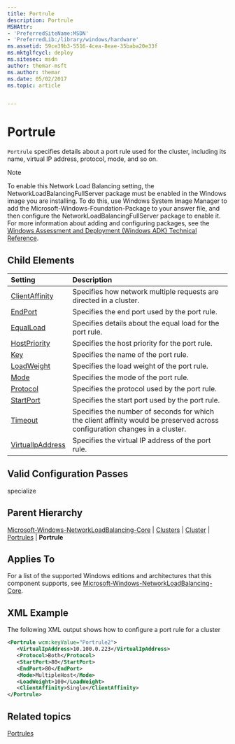 ```yaml
---
title: Portrule
description: Portrule
MSHAttr:
- 'PreferredSiteName:MSDN'
- 'PreferredLib:/library/windows/hardware'
ms.assetid: 59ce39b3-5516-4cea-8eae-35baba20e33f
ms.mktglfcycl: deploy
ms.sitesec: msdn
author: themar-msft
ms.author: themar
ms.date: 05/02/2017
ms.topic: article


---
```

# Portrule

`Portrule` specifies details about a port rule used for the cluster, including its name, virtual IP address, protocol, mode, and so on.

> [!Note]
> To enable this Network Load Balancing setting, the NetworkLoadBalancingFullServer package must be enabled in the Windows image you are installing. To do this, use Windows System Image Manager to add the Microsoft-Windows-Foundation-Package to your answer file, and then configure the NetworkLoadBalancingFullServer package to enable it. For more information about adding and configuring packages, see the [Windows Assessment and Deployment (Windows ADK) Technical Reference](http://go.microsoft.com/fwlink/?LinkId=206587).

## Child Elements

| Setting                 | Description                                                                           |
|:------------------------|:--------------------------------------------------------------------------------------|
| [ClientAffinity](microsoft-windows-networkloadbalancing-core-clusters-cluster-portrules-portrule-clientaffinity.md) | Specifies how network multiple requests are directed in a cluster. |
| [EndPort](microsoft-windows-networkloadbalancing-core-clusters-cluster-portrules-portrule-endport.md) | Specifies the end port used by the port rule. |
| [EqualLoad](microsoft-windows-networkloadbalancing-core-clusters-cluster-portrules-portrule-equalload.md) | Specifies details about the equal load for the port rule. |
| [HostPriority](microsoft-windows-networkloadbalancing-core-clusters-cluster-portrules-portrule-hostpriority.md) | Specifies the host priority for the port rule. |
| [Key](microsoft-windows-networkloadbalancing-core-clusters-cluster-portrules-portrule-key.md) | Specifies the name of the port rule. |
| [LoadWeight](microsoft-windows-networkloadbalancing-core-clusters-cluster-portrules-portrule-loadweight.md) | Specifies the load weight of the port rule. |
| [Mode](microsoft-windows-networkloadbalancing-core-clusters-cluster-portrules-portrule-mode.md) | Specifies the mode of the port rule. |
| [Protocol](microsoft-windows-networkloadbalancing-core-clusters-cluster-portrules-portrule-protocol.md) | Specifies the protocol used by the port rule. |
| [StartPort](microsoft-windows-networkloadbalancing-core-clusters-cluster-portrules-portrule-startport.md) | Specifies the start port used by the port rule. |
| [Timeout](microsoft-windows-networkloadbalancing-core-clusters-cluster-portrules-portrule-timeout.md) | Specifies the number of seconds for which the client affinity would be preserved across configuration changes in a cluster. |
| [VirtualIpAddress](microsoft-windows-networkloadbalancing-core-clusters-cluster-portrules-portrule-virtualipaddress.md) | Specifies the virtual IP address of the port rule. |

## Valid Configuration Passes

specialize

## Parent Hierarchy

[Microsoft-Windows-NetworkLoadBalancing-Core](microsoft-windows-networkloadbalancing-core.md) | [Clusters](microsoft-windows-networkloadbalancing-core-clusters.md) | [Cluster](microsoft-windows-networkloadbalancing-core-clusters-cluster.md) | [Portrules](microsoft-windows-networkloadbalancing-core-clusters-cluster-portrules.md) | **Portrule**

## Applies To

For a list of the supported Windows editions and architectures that this component supports, see [Microsoft-Windows-NetworkLoadBalancing-Core](microsoft-windows-networkloadbalancing-core.md).

## XML Example

The following XML output shows how to configure a port rule for a cluster

```XML
<Portrule wcm:keyValue="Portrule2">
   <VirtualIpAddress>10.100.0.223</VirtualIpAddress>
   <Protocol>Both</Protocol>
   <StartPort>80</StartPort>
   <EndPort>80</EndPort>
   <Mode>MultipleHost</Mode>
   <LoadWeight>100</LoadWeight>
   <ClientAffinity>Single</ClientAffinity>
</Portrule>
```

## Related topics

[Portrules](microsoft-windows-networkloadbalancing-core-clusters-cluster-portrules.md)
